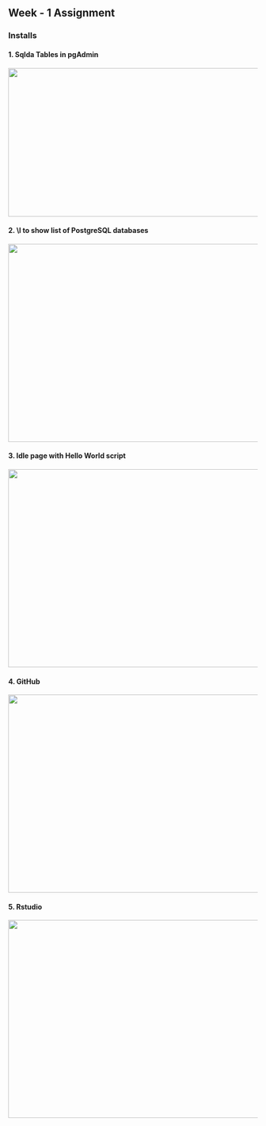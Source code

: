 ## Week - 1 Assignment 
### Installs

#### 1. Sqlda Tables in pgAdmin

<img src="Docs/Images/sqlda_tables.PNG" width="800" height="300">

#### 2. \l to show list of PostgreSQL databases

<img src="Docs/Images/sqlda_cmd.PNG" width="800" height="400">
 
#### 3.	Idle page with Hello World script

<img src="Docs/Images/Python.png" width="800" height="400">

#### 4.	GitHub

<img src="Docs/Images/GitHub.png" width="800" height="400">

#### 5.	Rstudio

<img src="Docs/Images/RStudio.png" width="800" height="400">
